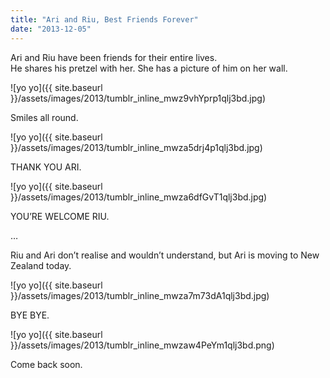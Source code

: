 ```yaml
---
title: "Ari and Riu, Best Friends Forever"
date: "2013-12-05"
---
```


Ari and Riu have been friends for their entire lives.   
He shares his pretzel with her. She has a picture of him on her wall.

![yo yo]({{ site.baseurl }}/assets/images/2013/tumblr_inline_mwz9vhYprp1qlj3bd.jpg)

Smiles all round. 

![yo yo]({{ site.baseurl }}/assets/images/2013/tumblr_inline_mwza5drj4p1qlj3bd.jpg)

THANK YOU ARI.

![yo yo]({{ site.baseurl }}/assets/images/2013/tumblr_inline_mwza6dfGvT1qlj3bd.jpg)

YOU’RE WELCOME RIU.

…

Riu and Ari don’t realise and wouldn’t understand, but Ari is moving to New Zealand today.

![yo yo]({{ site.baseurl }}/assets/images/2013/tumblr_inline_mwza7m73dA1qlj3bd.jpg)

BYE BYE.

![yo yo]({{ site.baseurl }}/assets/images/2013/tumblr_inline_mwzaw4PeYm1qlj3bd.png)

Come back soon.
